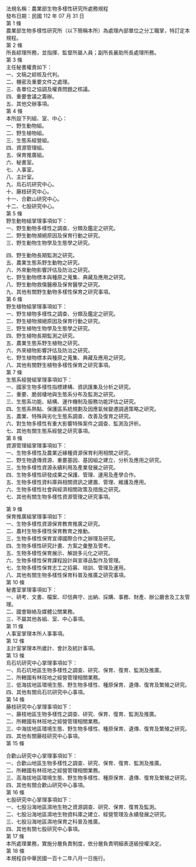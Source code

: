 法規名稱：農業部生物多樣性研究所處務規程  
發布日期：民國 112 年 07 月 31 日  
第 1 條  
農業部生物多樣性研究所（以下簡稱本所）為處理內部單位之分工職掌，特訂定本規程。  
第 2 條  
所長綜理所務，並指揮、監督所屬人員；副所長襄助所長處理所務。  
第 3 條  
主任秘書權責如下：  
一、文稿之綜核及代判。  
二、機密及重要文件之處理。  
三、各單位之協調及權責問題之核議。  
四、重要會議之籌辦。  
五、其他交辦事項。  
第 4 條  
本所設下列組、室、中心：  
一、野生動物組。  
二、野生植物組。  
三、生態系經營組。  
四、資源管理組。  
五、保育推廣組。  
六、秘書室。  
七、人事室。  
八、主計室。  
九、烏石坑研究中心。  
十、藤枝研究中心。  
十一、合歡山研究中心。  
十二、七股研究中心。  
第 5 條  
野生動物組掌理事項如下：  
一、野生動物多樣性之調查、分類及鑑定之研究。  
二、野生動物瀕絕原因及保育行動之研究。  
三、野生動物生物學及生態學之研究。  


四、野生動物長期監測之研究。  
五、農業生態系野生動物之研究。  
六、外來動物影響評估及防治之研究。  
七、野生動物標本與種原之蒐集、典藏及應用之研究。  
八、野生動物救傷醫療及保育醫學之研究。  
九、其他有關野生動物多樣性保育之研究事項。  
第 6 條  
野生植物組掌理事項如下：  
一、野生植物多樣性之調查、分類及鑑定之研究。  
二、野生植物瀕絕原因及保育行動之研究。  
三、野生植物生物學及生態學之研究。  
四、野生植物長期監測之研究。  
五、農業生態系野生植物之研究。  
六、外來植物影響評估及防治之研究。  
七、野生植物標本與種原之蒐集、典藏及應用之研究。  
八、其他有關野生植物多樣性保育之研究事項。  
第 7 條  
生態系經營組掌理事項如下：  
一、國家生物多樣性指標建構、資訊匯集及分析之研究。  
二、重要、脆弱棲地與生態系分布及監測之研究。  
三、生態系功能、結構、運作機制及服務功能評估之研究。  
四、生態系熱點、保護區系統規劃及因應氣候變遷調適策略之研究。  
五、農業、特殊與劣化生態系調查、改善及復育之研究。  
六、對生物多樣性有重大影響特殊案件之調查、監測及評析。  
七、其他有關生態系經營之研究事項。  
第 8 條  
資源管理組掌理事項如下：  
一、生物多樣性及農業近緣種資源保育利用相關之研究。  
二、野生物遺傳資源、重要基因、基因組之建立、分析及應用之研究。  
三、生物多樣性資源永續利用及產業發展之研究。  
四、生物多樣性研發成果之保護、管理、運用及產學合作。  
五、生物多樣性資料庫與相關資訊之建置、管理、維護及應用。  
六、生物多樣性社會與經濟相關政策及措施之研究。  
七、其他有關生物多樣性資源管理之研究事項。  


第 9 條  
保育推廣組掌理事項如下：  
一、生物多樣性資源保育教育推廣之研究。  
二、農村生物多樣性保育教育之推動。  
三、生物多樣性保育宣導國際合作之辦理及研究。  
四、生物多樣性研究計畫、方案之彙整及管考。  
五、生物多樣性保育展示、解說多元化之研究。  
六、生物多樣性保育課程設計與宣導品製作及管理。  
七、生物多樣性保育志工之招募、培訓、管理及運用。  
八、其他有關生物多樣性保育科普及推廣之研究事項。  
第 10 條  
秘書室掌理事項如下：  
一、研考、文書、檔案、印信典守、出納、採購、事務、財產、辦公廳舍及工友管理。  
二、國會聯絡及媒體公關業務。  
三、不屬其他各組、室、中心事項。  
第 11 條  
人事室掌理本所人事事項。  
第 12 條  
主計室掌理本所歲計、會計及統計事項。  
第 13 條  
烏石坑研究中心掌理事項如下：  
一、烏石坑地區生物多樣性之調查、研究、保育、復育、監測及推廣。  
二、所轄國有林班地之經營管理相關業務。  
三、低海拔地區環境生態、野生物多樣性、種原保育、遺傳、復育及繁殖之研究。  
四、其他有關烏石坑研究中心事項。  
第 14 條  
藤枝研究中心掌理事項如下：  
一、藤枝地區生物多樣性之調查、研究、保育、復育、監測及推廣。  
二、所轄國有林班地之經營管理相關業務。  
三、中海拔地區環境生態、野生物多樣性、種原保育、遺傳、復育及繁殖之研究。  
四、其他有關藤枝研究中心事項。  
第 15 條  


合歡山研究中心掌理事項如下：  
一、合歡山地區生物多樣性之調查、研究、保育、復育、監測及推廣。  
二、所轄國有林班地之經營管理相關業務。  
三、高海拔地區環境生態、野生物多樣性、種原保育、遺傳、復育及繁殖之研究。  
四、其他有關合歡山研究中心事項。  
第 16 條  
七股研究中心掌理事項如下：  
一、七股沿海地區濕地生物之資源調查、研究、保育、復育及監測。  
二、七股沿海地區濕地生物資料庫之建立、經營管理及永續發展之研究。  
三、七股沿海地區濕地保育之科普及推廣。  
四、其他有關七股研究中心事項。  
第 17 條  
本所處理業務，實施分層負責制度，依分層負責明細表逐級授權決定。  
第 18 條  
本規程自中華民國一百十二年八月一日施行。  



